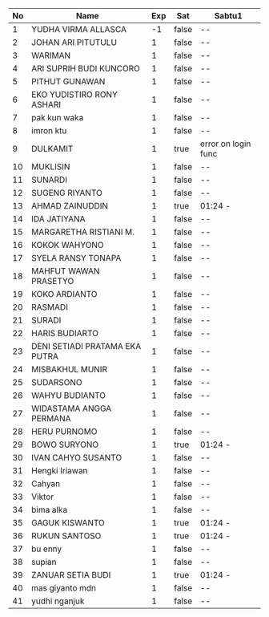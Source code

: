 | No | Name | Exp | Sat | Sabtu1 |
|-----|-----|-----|-----|-----|
| 1 | YUDHA VIRMA ALLASCA | -1 | false | -- |
| 2 | JOHAN ARI PITUTULU | 1 | false | -- |
| 3 | WARIMAN | 1 | false | -- |
| 4 | ARI SUPRIH BUDI KUNCORO | 1 | false | -- |
| 5 | PITHUT GUNAWAN | 1 | false | -- |
| 6 | EKO YUDISTIRO RONY ASHARI | 1 | false | -- |
| 7 | pak kun waka | 1 | false | -- |
| 8 | imron ktu | 1 | false | -- |
| 9 | DULKAMIT | 1 | true | error on login func |
| 10 | MUKLISIN | 1 | false | -- |
| 11 | SUNARDI | 1 | false | -- |
| 12 | SUGENG RIYANTO | 1 | false | -- |
| 13 | AHMAD ZAINUDDIN | 1 | true | 01:24 - |
| 14 | IDA JATIYANA | 1 | false | -- |
| 15 | MARGARETHA RISTIANI M. | 1 | false | -- |
| 16 | KOKOK WAHYONO | 1 | false | -- |
| 17 | SYELA RANSY TONAPA | 1 | false | -- |
| 18 | MAHFUT WAWAN PRASETYO | 1 | false | -- |
| 19 | KOKO ARDIANTO | 1 | false | -- |
| 20 | RASMADI | 1 | false | -- |
| 21 | SURADI | 1 | false | -- |
| 22 | HARIS BUDIARTO | 1 | false | -- |
| 23 | DENI SETIADI PRATAMA EKA PUTRA | 1 | false | -- |
| 24 | MISBAKHUL MUNIR | 1 | false | -- |
| 25 | SUDARSONO | 1 | false | -- |
| 26 | WAHYU BUDIANTO | 1 | false | -- |
| 27 | WIDASTAMA ANGGA PERMANA | 1 | false | -- |
| 28 | HERU PURNOMO | 1 | false | -- |
| 29 | BOWO SURYONO | 1 | true | 01:24 - |
| 30 | IVAN CAHYO SUSANTO | 1 | false | -- |
| 31 | Hengki Iriawan | 1 | false | -- |
| 32 | Cahyan | 1 | false | -- |
| 33 | Viktor | 1 | false | -- |
| 34 | bima alka | 1 | false | -- |
| 35 | GAGUK KISWANTO | 1 | true | 01:24 - |
| 36 | RUKUN SANTOSO | 1 | true | 01:24 - |
| 37 | bu enny | 1 | false | -- |
| 38 | supian | 1 | false | -- |
| 39 | ZANUAR SETIA BUDI | 1 | true | 01:24 - |
| 40 | mas giyanto mdn | 1 | false | -- |
| 41 | yudhi nganjuk | 1 | false | -- |
